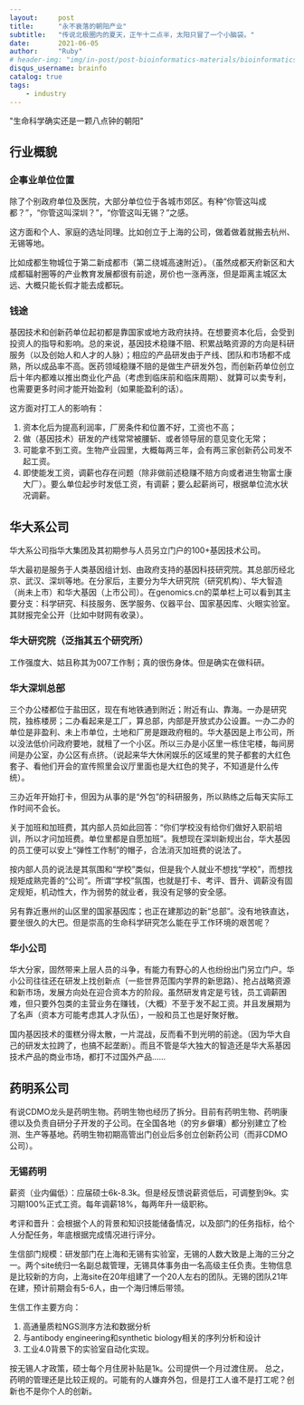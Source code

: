 ```yaml
---
layout:     post
title:      "永不衰落的朝阳产业"
subtitle:   "传说北极圈内的夏天，正午十二点半，太阳只冒了一个小脑袋。"
date:       2021-06-05
author:     "Ruby"
# header-img: "img/in-post/post-bioinformatics-materials/bioinformatics.jpg"
disqus_username: brainfo
catalog: true
tags:
    - industry
---
```


"生命科学确实还是一颗八点钟的朝阳"

## 行业概貌

### 企事业单位位置

除了个别政府单位及医院，大部分单位位于各城市郊区。有种“你管这叫成都？”，“你管这叫深圳？”，“你管这叫无锡？”之感。

这方面和个人、家庭的选址同理。比如创立于上海的公司，做着做着就搬去杭州、无锡等地。

比如成都生物城位于第二新成都市（第二绕城高速附近）。（虽然成都天府新区和大成都辐射圈等的产业教育发展都很有前途，房价也一涨再涨，但是距离主城区太远、大概只能长假才能去成都玩。

### 钱途

基因技术和创新药单位起初都是靠国家或地方政府扶持。在想要资本化后，会受到投资人的指导和影响。总的来说，基因技术稳赚不赔、积累战略资源的方向是科研服务（以及创始人和人才的人脉）；相应的产品研发由于产线、团队和市场都不成熟，所以成品率不高。医药领域稳赚不赔的是做生产研发外包，而创新药单位创立后十年内都难以推出商业化产品（考虑到临床前和临床周期）、就算可以卖专利，也需要更多时间才能开始盈利（如果能盈利的话）。

这方面对打工人的影响有：

1. 资本化后为提高利润率，厂房条件和位置不好，工资也不高；
2. 做（基因技术）研发的产线常常被腰斩、或者领导层的意见变化无常；
3. 可能拿不到工资。生物产业园里，大概每两三年，会有两三家创新药公司发不起工资。
4. 即使能发工资，调薪也存在问题（除非做前述稳赚不赔方向或者进生物富士康大厂）。要么单位起步时发低工资，有调薪；要么起薪尚可，根据单位流水状况调薪。

## 华大系公司

华大系公司指华大集团及其初期参与人员另立门户的100+基因技术公司。

华大最初是服务于人类基因组计划、由政府支持的基因科技研究院。其总部历经北京、武汉、深圳等地。在分家后，主要分为华大研究院（研究机构）、华大智造（尚未上市）和华大基因（上市公司）。在genomics.cn的菜单栏上可以看到其主要分支：科学研究、科技服务、医学服务、仪器平台、国家基因库、火眼实验室。其财报完全公开（比如中财网有收录）。

### 华大研究院（泛指其五个研究所）

工作强度大、姑且称其为007工作制；真的很伤身体。但是确实在做科研。

### 华大深圳总部

三个办公楼都位于盐田区，现在有地铁通到附近；附近有山、靠海。一办是研究院，独栋楼房；二办看起来是工厂，算总部，内部是开放式办公设置。一办二办的单位是非盈利、未上市单位，土地和厂房是跟政府租的。华大基因是上市公司，所以没法低价问政府要地，就租了一个小区。所以三办是小区里一栋住宅楼，每间房间是办公室，办公区有点挤。（说起来华大休闲娱乐的区域里的凳子都套的大红色套子、看他们开会的宣传照里会议厅里面也是大红色的凳子，不知道是什么传统）。

三办近年开始打卡，但因为从事的是“外包”的科研服务，所以熟练之后每天实际工作时间不会长。

关于加班和加班费，其内部人员如此回答：“你们学校没有给你们做好入职前培训，所以才问加班费。单位里都是自愿加班”。我想现在深圳新规出台，华大基因的员工便可以安上“弹性工作制”的帽子，合法消灭加班费的说法了。

按内部人员的说法是其氛围和“学校”类似，但是我个人就业不想找“学校”，而想找规矩成熟完善的“公司”。所谓“学校”氛围，也就是打卡、考评、晋升、调薪没有固定规矩，机动性大，作为弱势的就业者，我没有足够的安全感。

另有靠近惠州的山区里的国家基因库；也正在建那边的新“总部”。没有地铁直达，要坐很久的大巴。但是崇高的生命科学研究怎么能在乎工作环境的艰苦呢？

### 华小公司

华大分家，固然带来上层人员的斗争，有能力有野心的人也纷纷出门另立门户。华小公司往往还在研发上找创新点（一些世界范围内学界的新思路）、抢占战略资源和新市场，发展方向处在迎合资本方的阶段。虽然研发肯定是亏钱，员工调薪困难，但只要外包类的主营业务在赚钱，（大概）不至于发不起工资。并且发展期为了名声（资本方可能考虑其人才队伍），一般和员工也是好聚好散。

国内基因技术的蛋糕分得太散，一片混战，反而看不到光明的前途。（因为华大自己的研发太拉跨了，也搞不起垄断）。而且不管是华大独大的智造还是华大系基因技术产品的商业市场，都打不过国外产品……

## 药明系公司

有说CDMO龙头是药明生物。药明生物也经历了拆分。目前有药明生物、药明康德以及负责自研分子开发的子公司。在全国各地（的穷乡僻壤）都分别建立了检测、生产等基地。药明生物初期高管出门创业后多创立创新药公司（而非CDMO公司）。

### 无锡药明

薪资（业内偏低）：应届硕士6k-8.3k。但是经反馈说薪资低后，可调整到9k。实习期100%正式工资。每年调薪18%，每两年升一级职称。

考评和晋升：会根据个人的背景和知识技能储备情况，以及部门的任务指标，给个人分配任务，年底根据完成情况进行评分。

生信部门规模：研发部门在上海和无锡有实验室，无锡的人数大致是上海的三分之一。两个site统归一名副总裁管理，无锡具体事务由一名高级主任负责。生物信息是比较新的方向，上海site在20年组建了一个20人左右的团队。无锡的团队21年在建，预计前期会有5-6人，由一个海归博后带领。

生信工作主要方向：

1. 高通量质粒NGS测序方法和数据分析
2. 与antibody engineering和synthetic biology相关的序列分析和设计
3. 工业4.0背景下的实验室自动化实现。

按无锡人才政策，硕士每个月住房补贴是1k。公司提供一个月过渡住房。
总之，药明的管理还是比较正规的。可能有的人嫌弃外包，但是打工人谁不是打工呢？创新也不是你个人的创新。
